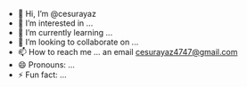 - 👋 Hi, I’m @cesurayaz
- 👀 I’m interested in ...
- 🌱 I’m currently learning ...
- 💞️ I’m looking to collaborate on ...
- 📫 How to reach me ... an email cesurayaz4747@gmail.com
- 😄 Pronouns: ...
- ⚡ Fun fact: ...

<!---
cesurayaz/cesurayaz is a ✨ special ✨ repository because its `README.md` (this file) appears on your GitHub profile.
You can click the Preview link to take a look at your changes.
--->
